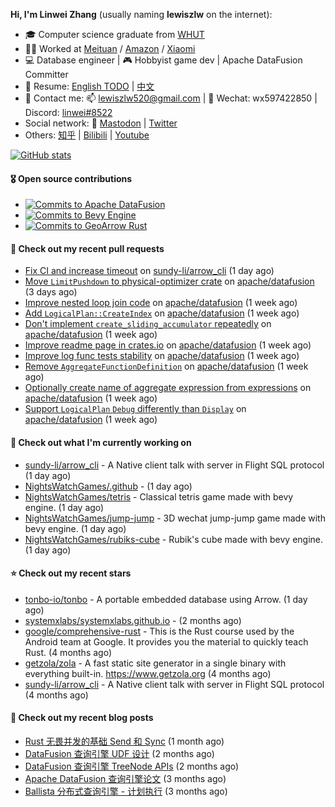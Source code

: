 **Hi, I'm Linwei Zhang** (usually naming **lewiszlw** on the internet):
- 🎓 Computer science graduate from [WHUT](https://en.wikipedia.org/wiki/Wuhan_University_of_Technology)
- 👨‍💻 Worked at [Meituan](https://about.meituan.com/home) / [Amazon](https://www.amazon.com/) / [Xiaomi](https://www.mi.com/)
- 💻 Database engineer | 🎮 Hobbyist game dev | Apache DataFusion Committer
- 📄 Resume: [English TODO](https://github.com/lewiszlw/lewiszlw/blob/main/Resume_EN.md) | [中文](https://github.com/lewiszlw/lewiszlw/blob/main/Resume_CN.md)
- 📱 Contact me: 📫 [lewiszlw520@gmail.com](mailto:lewiszlw520@gmail.com) | 💬 Wechat: wx597422850 | Discord: [linwei#8522](http://discordapp.com/users/891664307035713576)
- Social network: 🦣 [Mastodon](https://mastodon.world/@lewiszlw) | [Twitter](https://twitter.com/lewiszlw)
- Others: [知乎](https://www.zhihu.com/people/tian-qian-zhu-wu-ya) | [Bilibili](https://space.bilibili.com/43876861) | [Youtube](https://www.youtube.com/channel/UCnvri1tqAjxsp9nGQ63zUNw)

[![GitHub stats](https://github-readme-stats.vercel.app/api?username=lewiszlw&count_private=true&show_icons=true&theme=solarized-dark&include_all_commits=true)](https://github.com/anuraghazra/github-readme-stats)

#### 🎖️ Open source contributions
- [![Commits to Apache DataFusion](https://img.shields.io/github/commit-activity/t/apache/datafusion?authorFilter=lewiszlw&style=social&label=Apache%20DataFusion)](https://github.com/apache/datafusion/commits?author=lewiszlw)
- [![Commits to Bevy Engine](https://img.shields.io/github/commit-activity/t/bevyengine/bevy?authorFilter=lewiszlw&style=social&label=Bevy%20Engine)](https://github.com/bevyengine/bevy/commits?author=lewiszlw)
- [![Commits to GeoArrow Rust](https://img.shields.io/github/commit-activity/t/geoarrow/geoarrow-rs?authorFilter=lewiszlw&style=social&label=GeoArrow%20Rust)](https://github.com/geoarrow/geoarrow-rs/commits?author=lewiszlw)

#### 🔨 Check out my recent pull requests

- [Fix CI and increase timeout](https://github.com/sundy-li/arrow_cli/pull/22) on [sundy-li/arrow_cli](https://github.com/sundy-li/arrow_cli) (1 day ago)
- [Move `LimitPushdown` to physical-optimizer crate](https://github.com/apache/datafusion/pull/11945) on [apache/datafusion](https://github.com/apache/datafusion) (3 days ago)
- [Improve nested loop join code](https://github.com/apache/datafusion/pull/11863) on [apache/datafusion](https://github.com/apache/datafusion) (1 week ago)
- [Add `LogicalPlan::CreateIndex`](https://github.com/apache/datafusion/pull/11817) on [apache/datafusion](https://github.com/apache/datafusion) (1 week ago)
- [Don&#39;t implement `create_sliding_accumulator` repeatedly](https://github.com/apache/datafusion/pull/11813) on [apache/datafusion](https://github.com/apache/datafusion) (1 week ago)
- [Improve readme page in crates.io](https://github.com/apache/datafusion/pull/11809) on [apache/datafusion](https://github.com/apache/datafusion) (1 week ago)
- [Improve log func tests stability](https://github.com/apache/datafusion/pull/11808) on [apache/datafusion](https://github.com/apache/datafusion) (1 week ago)
- [Remove `AggregateFunctionDefinition`](https://github.com/apache/datafusion/pull/11803) on [apache/datafusion](https://github.com/apache/datafusion) (1 week ago)
- [Optionally create name of aggregate expression from expressions](https://github.com/apache/datafusion/pull/11776) on [apache/datafusion](https://github.com/apache/datafusion) (1 week ago)
- [Support `LogicalPlan` `Debug` differently than `Display`](https://github.com/apache/datafusion/pull/11774) on [apache/datafusion](https://github.com/apache/datafusion) (1 week ago)

#### 👷 Check out what I'm currently working on

- [sundy-li/arrow_cli](https://github.com/sundy-li/arrow_cli) - A Native client talk with server in Flight SQL protocol (1 day ago)
- [NightsWatchGames/.github](https://github.com/NightsWatchGames/.github) -  (1 day ago)
- [NightsWatchGames/tetris](https://github.com/NightsWatchGames/tetris) - Classical tetris game made with bevy engine. (1 day ago)
- [NightsWatchGames/jump-jump](https://github.com/NightsWatchGames/jump-jump) - 3D wechat jump-jump game made with bevy engine. (1 day ago)
- [NightsWatchGames/rubiks-cube](https://github.com/NightsWatchGames/rubiks-cube) - Rubik&#39;s cube made with bevy engine. (1 day ago)

#### ⭐ Check out my recent stars

- [tonbo-io/tonbo](https://github.com/tonbo-io/tonbo) - A portable embedded database using Arrow. (1 day ago)
- [systemxlabs/systemxlabs.github.io](https://github.com/systemxlabs/systemxlabs.github.io) -  (2 months ago)
- [google/comprehensive-rust](https://github.com/google/comprehensive-rust) - This is the Rust course used by the Android team at Google. It provides you the material to quickly teach Rust. (4 months ago)
- [getzola/zola](https://github.com/getzola/zola) - A fast static site generator in a single binary with everything built-in. https://www.getzola.org (4 months ago)
- [sundy-li/arrow_cli](https://github.com/sundy-li/arrow_cli) - A Native client talk with server in Flight SQL protocol (4 months ago)

#### 📜 Check out my recent blog posts

- [Rust 无畏并发的基础 Send 和 Sync](https://systemxlabs.github.io/blog/rust-send-sync/) (1 month ago)
- [DataFusion 查询引擎 UDF 设计](https://systemxlabs.github.io/blog/datafusion-udf/) (2 months ago)
- [DataFusion 查询引擎 TreeNode APIs](https://systemxlabs.github.io/blog/datafusion-tree-node-apis/) (2 months ago)
- [Apache DataFusion 查询引擎论文](https://systemxlabs.github.io/blog/datafusion-paper/) (3 months ago)
- [Ballista 分布式查询引擎 - 计划执行](https://systemxlabs.github.io/blog/ballista-mvp-part5/) (3 months ago)